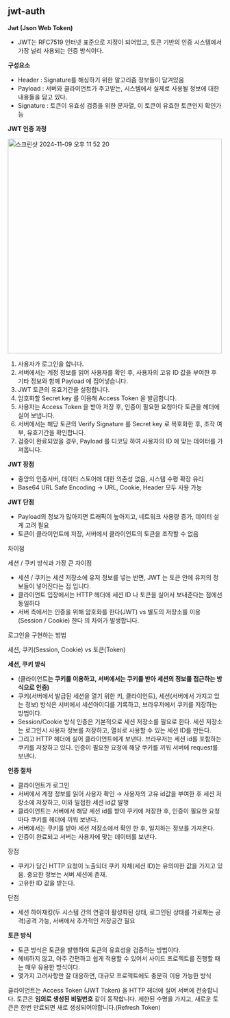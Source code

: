 ## jwt-auth

**Jwt (Json Web Token)**

* JWT는 RFC7519 인터넷 표준으로 지정이 되어있고, 토큰 기반의 인증 시스템에서 가장 널리 사용되는 인증 방식이다.

**구성요소**

* Header : Signature를 해싱하기 위한 알고리즘 정보들이 담겨있음
* Payload : 서버와 클라이언트가 주고받는, 시스템에서 실제로 사용될 정보에 대한 내용들을 담고 있다.
* Signature : 토큰이 유효성 검증을 위한 문자열, 이 토큰이 유효한 토큰인지 확인가능

**JWT 인증 과정**

<img width="500" alt="스크린샷 2024-11-09 오후 11 52 20" src="https://github.com/user-attachments/assets/16781edb-d83f-4ab4-9aa2-22baa8c21870">

1. 사용자가 로그인을 합니다.
2. 서버에서는 계정 정보를 읽어 사용자를 확인 후, 사용자의 고유 ID 값을 부여한 후 기타 정보와 함께 Payload 에 집어넣습니다.
3. JWT 토큰의 유효기간을 설정합니다.
4. 암호화할 Secret key 를 이용해 Access Token 을 발급합니다.
5. 사용자는 Access Token 을 받아 저장 후, 인증이 필요한 요청마다 토큰을 헤더에 실어 보냅니다.
6. 서버에서는 해당 토큰의 Verify Signature 를 Secret key 로 복호화한 후, 조작 여부, 유효기간을 확인합니다.
7. 검증이 완료되었을 경우, Payload 를 디코딩 하여 사용자의 ID 에 맞는 데이터를 가져옵니다.

**JWT 장점**

- 중앙의 인증서버, 데이터 스토어에 대한 의존성 없음, 시스템 수평 확장 유리
- Base64 URL Safe Encoding -> URL, Cookie, Header 모두 사용 가능

**JWT 단점**

- Payload의 정보가 많아지면 트래픽이 높아지고, 네트워크 사용량 증가, 데이터 설계 고려 필요
- 토큰이 클라이언트에 저장, 서버에서 클라이언트의 토큰을 조작할 수 없음

차이점

세션 / 쿠키 방식과 가장 큰 차이점

* 세션 / 쿠키는 세션 저장소에 유저 정보를 넣는 반면, JWT 는 토큰 안에 유저의 정보들이 넣어진다는 점 입니다.
* 클라이언트 입장에서는 HTTP 헤더에 세션 ID 나 토큰을 실어서 보내준다는 점에선 동일하다
* 서버 측에서는 인증을 위해 암호화를 한다(JWT) vs 별도의 저장소를 이용(Session / Cookie) 한다 의 차이가 발생합니다.

로그인을 구현하는 방법

세션, 쿠키(Session, Cookie) vs 토큰(Token)

**세션, 쿠키 방식**

* (클라이언트**는 쿠키를 이용하고, 서버에서는 쿠키를 받아 세션의 정보를 접근하는 방식으로 인증)**
* 쿠키(서버에서 발급된 세션을 열기 위한 키, 클라이언트), 세션(서버에서 가지고 있는 정보) 방식은 서버에서 세션아이디를 기록하고, 브라우저에서 쿠키를 저장하는 방법이다.
* Session/Cookie 방식 인증은 기본적으로 세션 저장소를 필요로 한다. 세션 저장소는 로그인시 사용자 정보를 저장하고, 열쇠로 사용할 수 있는 세션 ID를 만든다. 
* 그리고 HTTP 헤더에 실어 클라이언트에게 보낸다. 브라우저는 세션 id를 포함하는 쿠키를 저장하고 있다. 인증이 필요한 요청에 해당 쿠키를 끼워 서버에 request를 보낸다.

**인증 절차**

- 클라이언트가 로그인
- 서버에서 계정 정보를 읽어 사용자 확인 → 사용자의 고유 id값을 부여한 후 세션 저장소에 저장하고, 이와 밀접한 세션 id값 발행
- 클라이언트는 서버에서 해당 세션 id를 받아 쿠키에 저장한 후, 인증이 필요한 요청마다 쿠키를 헤더에 끼워 보낸다.
- 서버에서는 쿠키를 받아 세션 저장소에서 확인 한 후, 일치하는 정보를 가져온다.
- 인증이 완료되고 서버는 사용자에 맞는 데이터를 보낸다.

장점

- 쿠키가 담긴 HTTP 요청이 노출되더 쿠키 자체(세션 ID)는 유의미한 값을 가지고 있음. 중요한 정보는 서버 세션에 존재.
- 고유한 ID 값을 받는다.

단점

- 세션 하이재킹(두 시스템 간의 연결이 활성화된 상태, 로그인된 상태를 가로채는 공격)공격 가능, 서버에서 추가적인 저장공간 필요

**토큰 방식**

* 토큰 방식은 토큰을 발행하여 토큰의 유효성을 검증하는 방법이다.
* 헤비하지 않고, 아주 간편하고 쉽게 적용할 수 있어서 사이드 프로젝트를 진행할 때는 매우 유용한 방식이다.
* 몇가지 고려사항만 잘 대응하면, 대규모 프로젝트에도 충분히 이용 가능한 방식

클라이언트는 Access Token (JWT Token) 을 HTTP 헤더에 실어 서버에 전송합니다. 토큰은 **임의로 생성된 비밀번호**
같이 동작합니다. 제한된 수명을 가지고, 새로운 토큰은 한번 만료되면 새로 생성되어야합니다.(Refresh Token)